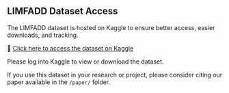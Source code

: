 ## LIMFADD Dataset Access

The LIMFADD dataset is hosted on Kaggle to ensure better access, easier downloads, and tracking.

🔗 [Click here to access the dataset on Kaggle](https://www.kaggle.com/datasets/manumathewjiss/instagram-multi-class-fake-account-dataset-imfad)

Please log into Kaggle to view or download the dataset.

If you use this dataset in your research or project, please consider citing our paper available in the `/paper/` folder.
